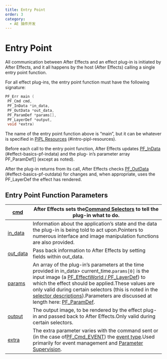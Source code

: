 ```yaml
---
title: Entry Point
order: 3
category:
  - AE 插件开发
---
```

# Entry Point

All communication between After Effects and an effect plug-in is initiated by After Effects, and it all happens by the host (After Effects) calling a single entry point function.

For all effect plug-ins, the entry point function must have the following signature:

```cpp
PF_Err main (
 PF_Cmd cmd,
 PF_InData *in_data,
 PF_OutData *out_data,
 PF_ParamDef *params[],
 PF_LayerDef *output,
 void *extra)

```

The name of the entry point function above is “main”, but it can be whatever is specified in [PiPL Resources](../intro/pipl-resources.html) (#intro-pipl-resources).

Before each call to the entry point function, After Effects updates [PF_InData](PF_InData.html) (#effect-basics-pf-indata) and the plug- in’s parameter array PF_ParamDef[] (except as noted).

After the plug-in returns from its call, After Effects checks [PF_OutData](PF_OutData.html) (#effect-basics-pf-outdata) for changes and, when appropriate, uses the PF_LayerDef the effect has rendered.

## Entry Point Function Parameters

| [cmd](https://ae-plugins.docsforadobe.dev/effect-basics/command-selectors.html#effect-basics-command-selectors) | After Effects sets the[Command Selectors](https://ae-plugins.docsforadobe.dev/effect-basics/command-selectors.html#effect-basics-command-selectors) to tell the plug-in what to do. |
| ---| --- |
| [in_data](https://ae-plugins.docsforadobe.dev/effect-basics/PF_InData.html#effect-basics-pf-indata) | Information about the application’s state and the data the plug-in is being told to act upon.Pointers to numerous interface and image manipulation functions are also provided. |
| [out_data](https://ae-plugins.docsforadobe.dev/effect-basics/PF_OutData.html#effect-basics-pf-outdata) | Pass back information to After Effects by setting fields within out_data. |
| [params](https://ae-plugins.docsforadobe.dev/effect-basics/parameters.html#effect-basics-parameters) | An array of the plug-in’s parameters at the time provided in in_data> current_time.`params[0]` is the input image (a [PF_EffectWorld / PF_LayerDef](https://ae-plugins.docsforadobe.dev/effect-basics/PF_EffectWorld.html#effect-basics-pf-effectworld)) to which the effect should be applied.These values are only valid during certain selectors (this is noted in the [selector descriptions](https://ae-plugins.docsforadobe.dev/effect-basics/command-selectors.html#effect-basics-calling-sequence)).Parameters are discussed at length here: [PF_ParamDef](https://ae-plugins.docsforadobe.dev/effect-basics/PF_ParamDef.html#effect-basics-pf-paramdef). |
| [output](https://ae-plugins.docsforadobe.dev/effect-basics/PF_EffectWorld.html#effect-basics-pf-effectworld) | The output image, to be rendered by the effect plug-in and passed back to After Effects.Only valid during certain selectors. |
| [extra](https://ae-plugins.docsforadobe.dev/effect-ui-events/PF_EventExtra.html#effect-ui-events-pf-eventextra) | The extra parameter varies with the command sent or (in the case of[PF_Cmd_EVENT](https://ae-plugins.docsforadobe.dev/effect-basics/command-selectors.html#effect-basics-command-selectors-messaging)) the [event type](https://ae-plugins.docsforadobe.dev/effect-ui-events/effect-ui-events.html#effect-ui-events-effect-ui-events).Used primarily for event management and [Parameter Supervision](https://ae-plugins.docsforadobe.dev/effect-details/parameter-supervision.html#effect-detals-parameter-supervision). |
